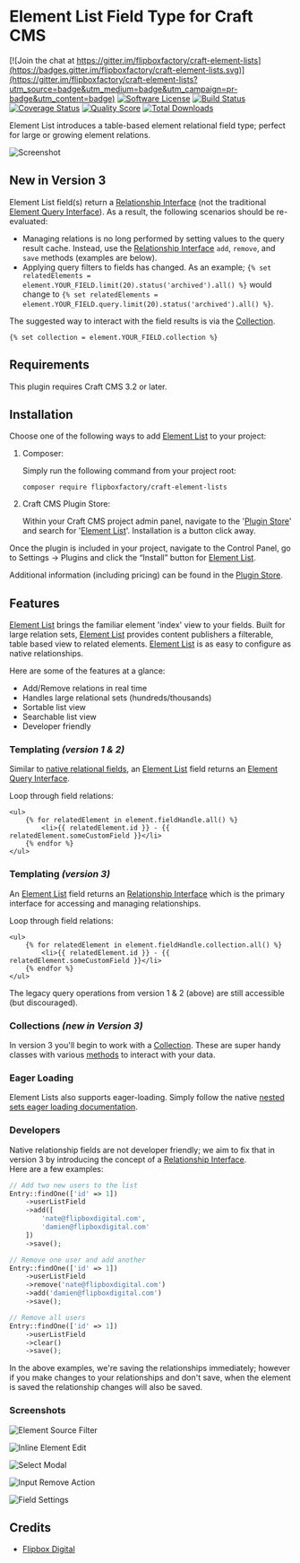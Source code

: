 # Element List Field Type for Craft CMS
[![Join the chat at https://gitter.im/flipboxfactory/craft-element-lists](https://badges.gitter.im/flipboxfactory/craft-element-lists.svg)](https://gitter.im/flipboxfactory/craft-element-lists?utm_source=badge&utm_medium=badge&utm_campaign=pr-badge&utm_content=badge)
[![Software License](https://img.shields.io/badge/license-Proprietary-brightgreen.svg?style=flat-square)](LICENSE.md)
[![Build Status](https://img.shields.io/travis/flipboxfactory/craft-element-lists/master.svg?style=flat-square)](https://travis-ci.com/flipboxfactory/craft-element-lists)
[![Coverage Status](https://img.shields.io/scrutinizer/coverage/g/flipboxfactory/craft-element-lists.svg?style=flat-square)](https://scrutinizer-ci.com/g/flipboxfactory/craft-element-lists/code-structure)
[![Quality Score](https://img.shields.io/scrutinizer/g/flipboxfactory/craft-element-lists.svg?style=flat-square)](https://scrutinizer-ci.com/g/flipboxfactory/craft-element-lists)
[![Total Downloads](https://img.shields.io/packagist/dt/flipboxfactory/craft-element-lists.svg?style=flat-square)](https://packagist.org/packages/flipboxfactory/craft-element-lists)

Element List introduces a table-based element relational field type; perfect for large or growing element relations.  

![Screenshot](resources/screenshots/field.png)

## New in Version 3
Element List field(s) return a [Relationship Interface] (not the traditional [Element Query Interface]).  As a result, the following scenarios should be re-evaluated:
 
 * Managing relations is no long performed by setting values to the query result cache.  Instead, use the [Relationship Interface] `add`, `remove`, and `save` methods (examples are below).
 * Applying query filters to fields has changed.  As an example; `{% set relatedElements = element.YOUR_FIELD.limit(20).status('archived').all() %}` would change to `{% set relatedElements = element.YOUR_FIELD.query.limit(20).status('archived').all() %}`.

The suggested way to interact with the field results is via the [Collection].
```twig
{% set collection = element.YOUR_FIELD.collection %}
```

## Requirements
This plugin requires Craft CMS 3.2 or later.

## Installation
Choose one of the following ways to add [Element List] to your project:

1. Composer:

    Simply run the following command from your project root:

    ```
    composer require flipboxfactory/craft-element-lists
    ```

2. Craft CMS Plugin Store:

    Within your Craft CMS project admin panel, navigate to the '[Plugin Store]' and search for '[Element List]'. Installation is a button click away.


Once the plugin is included in your project, navigate to the Control Panel, go to Settings → Plugins and click the “Install” button for [Element List].

Additional information (including pricing) can be found in the [Plugin Store].


## Features
[Element List] brings the familiar element 'index' view to your fields.  Built for large relation sets, [Element List] provides content publishers a filterable, table based view to related elements.  [Element List] is as easy to configure as native relationships. 

Here are some of the features at a glance:
* Add/Remove relations in real time
* Handles large relational sets (hundreds/thousands)
* Sortable list view
* Searchable list view
* Developer friendly

### Templating *(version 1 & 2)*
Similar to [native relational fields](https://docs.craftcms.com/v3/relations.html), an [Element List] field returns an [Element Query Interface].  

Loop through field relations:
```twig
<ul>
    {% for relatedElement in element.fieldHandle.all() %}
        <li>{{ relatedElement.id }} - {{ relatedElement.someCustomField }}</li>
    {% endfor %}
</ul>
```

### Templating *(version 3)*
An [Element List] field returns an [Relationship Interface] which is the primary interface for accessing and managing
relationships.  

Loop through field relations:
```twig
<ul>
    {% for relatedElement in element.fieldHandle.collection.all() %}
        <li>{{ relatedElement.id }} - {{ relatedElement.someCustomField }}</li>
    {% endfor %}
</ul>
```

The legacy query operations from version 1 & 2 (above) are still accessible (but discouraged).

### Collections *(new in Version 3)*
In version 3 you'll begin to work with a [Collection].  These are super handy classes
with various [methods](https://laravel.com/docs/5.8/collections#available-methods) to interact with your data.

### Eager Loading
Element Lists also supports eager-loading.  Simply follow the native [nested sets eager loading documentation](https://docs.craftcms.com/v3/dev/eager-loading-elements.html#eager-loading-nested-sets-of-elements).

### Developers
Native relationship fields are not developer friendly; we aim to fix that in version 3 by introducing the concept of a [Relationship Interface].   
Here are a few examples:

```php
// Add two new users to the list
Entry::findOne(['id' => 1])
    ->userListField
    ->add([
        'nate@flipboxdigital.com',
        'damien@flipboxdigital.com'
    ])
    ->save();
```

```php
// Remove one user and add another
Entry::findOne(['id' => 1])
    ->userListField
    ->remove('nate@flipboxdigital.com')
    ->add('damien@flipboxdigital.com')
    ->save();
```

```php
// Remove all users
Entry::findOne(['id' => 1])
    ->userListField
    ->clear()
    ->save();
```

In the above examples, we're saving the relationships immediately; however if you make
changes to your relationships and don't save, when the element is saved the relationship changes
will also be saved.

### Screenshots
![Element Source Filter](resources/screenshots/input-source-filter.png)

![Inline Element Edit](resources/screenshots/input-inline-element-edit.png)

![Select Modal](resources/screenshots/input-select-modal.png)

![Input Remove Action](resources/screenshots/input-remove-action.png)

![Field Settings](resources/screenshots/field-settings.png)


## Credits
- [Flipbox Digital](https://github.com/flipbox)

[Element Query Interface]: https://docs.craftcms.com/v3/dev/element-queries/#executing-element-queries
[Plugin Store]: https://plugins.craftcms.com/element-lists
[Element List]: https://plugins.craftcms.com/element-lists
[Relationship Interface]: https://github.com/flipboxfactory/craft-element-lists/blob/develop/src/relationships/RelationshipInterface.php
[Collection]: https://laravel.com/docs/5.8/collections